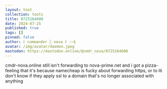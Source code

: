```yaml
---
layout: toot
collection: toots
title: 0725164600
date: 2024-07-25
published: true
tags: []
pinned: false
author: ⸸ commander ░ nova ⸸ :~$
avatar: /img/avatar/daemon.jpeg
mastodon: https://mastodon.online/@cmdr_nova/0725164600
---
```


cmdr-nova.online still isn't forwarding to nova-prime.net and i got a pizza-feeling that it's because namecheap is fucky about forwarding https, or to iti don't know if they apply ssl to a domain that's no longer associated with anything
